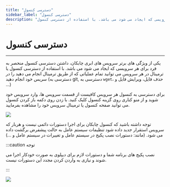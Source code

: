 ```yaml
---
title: "دسترسی کنسول"
sidebar_label: "دسترسی کنسول"
description: "یکی از ویژگی های برتر سرویس های ابری چابکان، داشتن دسترسی کنسول منحصر به فرد برای هر سرویسی که ایجاد می شود می باشد. با استفاده از دسترسی کنسول"
---
```


# دسترسی کنسول
---

یکی از ویژگی های برتر سرویس های ابری چابکان، داشتن دسترسی کنسول منحصر به فرد برای هر سرویسی که ایجاد می شود می باشد. با استفاده از دسترسی کنسول یا ترمینال در هر سرویس می توانید تمام عملیاتی که از طریق ترمینال انجام می دهید را در سریس خود انجام دهید (دسترسی به git, دسترسی به `wget`، حذف فایل، ویرایش فایل و …)

برای دسترسی به کنسول هر سرویس کافیست از قسمت سرویس ها، وارد سرویس خود شوید و از منو کناری روی گزینه کنسول کلیک کنید. با زدن روی دکمه باز کردن کنسول می توانید صفحه کنسول یا ترمینال سرویس خود را مشاهده بفرمایید.

![](https://s1.chabokan.net/docs/gifs/service/console.gif)

توجه داشته باشید که کنسول چابکان برای اجرا دستورات دائمی نیست و هربار که سرویس استقرار جدید داده شود تنظیمات سیستم عامل به حالت پیشفرض برگشت داده می شود. (مانند: دستورات نصب پکیج در سیستم عامل و تغییرات در سیستم عامل و …)

:::caution توجه

نصب پکیج های برنامه شما و دستورات لازم برای دیپلوی به صورت خودکار اجرا می شوند و نیازی به واردن کردن مجدد این دستورات نیست.

:::

![](https://s1.chabokan.net/docs/images/console-chabokan.jpg)